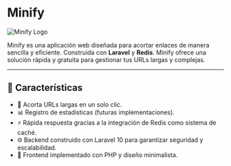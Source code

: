 # Minify

![Minify Logo](https://via.placeholder.com/300x100?text=Minify)

Minify es una aplicación web diseñada para acortar enlaces de manera sencilla y eficiente. Construida con **Laravel** y **Redis**. Minify ofrece una solución rápida y gratuita para gestionar tus URLs largas y complejas.

---

## 🚀 **Características**

- 🔗 Acorta URLs largas en un solo clic.
- 📊 Registro de estadísticas (futuras implementaciones).
- ⚡ Rápida respuesta gracias a la integración de Redis como sistema de caché.
- 🌐 Backend construido con Laravel 10 para garantizar seguridad y escalabilidad.
- 🎨 Frontend implementado con PHP y diseño minimalista.
